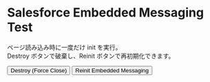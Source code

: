 <html>
<body>
  <h1>Salesforce Embedded Messaging Test</h1>
  <p>
    ページ読み込み時に一度だけ init を実行。<br>
    Destroy ボタンで破棄し、Reinit ボタンで再初期化できます。
  </p>

  <!-- 操作用のボタン -->
  <button onclick="destroyEmbeddedMessaging()">Destroy (Force Close)</button>
  <button onclick="reinitEmbeddedMessaging()">Reinit Embedded Messaging</button>

  <script>
    /**
     * ページ読み込み時 (script onload) に呼ばれる関数。
     * - Salesforceのbootstrap.min.js が読み込まれたら実行
     * - embeddedservice_bootstrap が定義済みかチェックしてから init を試みる
     */
    function initEmbeddedMessagingAtPageLoad() {
      console.log('[initEmbeddedMessagingAtPageLoad] START - Script loaded.');

      if (window.embeddedservice_bootstrap) {
        console.log('[initEmbeddedMessagingAtPageLoad] embeddedservice_bootstrap found. Calling doInit()...');
        doInit();
      } else {
        console.warn('[initEmbeddedMessagingAtPageLoad] No embeddedservice_bootstrap yet. Retrying in 1 second...');
        setTimeout(function() {
          if (window.embeddedservice_bootstrap) {
            console.log('[initEmbeddedMessagingAtPageLoad] Retrying doInit() after delay...');
            doInit();
          } else {
            console.error('[initEmbeddedMessagingAtPageLoad] Still no embeddedservice_bootstrap after 1 second. Aborting init.');
          }
        }, 1000);
      }
    }

    /**
     * 実際に Embedded Messaging を初期化する関数。
     * - embeddedservice_bootstrap.settings の設定
     * - embeddedservice_bootstrap.init(...) の呼び出し
     */
    function doInit() {
      console.log('[doInit] START');
      try {
        // 言語設定など
        embeddedservice_bootstrap.settings.language = 'ja';

        // ★ 実際の Org ID / Deployment ID / URL に書き換えてください
        embeddedservice_bootstrap.init(
          '00Dxxxxxxxxxxxx',  // Org ID
          'MIAWxxxxxxxxxxxx', // Deployment ID
          'https://xxx.my.site.com/ESWxxx', // Embedded Service URL
          {
            scrt2URL: 'https://xxx.my.salesforce-scrt.com'
          }
        );

        console.log('[doInit] SUCCESS: Embedded Messaging initialized.');
      } catch (e) {
        console.error('[doInit] ERROR:', e);
      }
      console.log('[doInit] END');
    }

    /**
     * Embedded Messaging を破棄してチャットウィンドウを強制的に閉じる関数。
     * - iframe や script、localStorage、window オブジェクト等を除去
     */
    function destroyEmbeddedMessaging(verbose = true) {
      if (verbose) console.log('[destroyEmbeddedMessaging] START');

      // もし内部の removeIframe() メソッドがあれば、それを先に呼ぶ（任意）
      if (
        window.embeddedservice_bootstrap &&
        window.embeddedservice_bootstrap.core &&
        typeof window.embeddedservice_bootstrap.core.removeIframe === 'function'
      ) {
        if (verbose) console.log('[destroyEmbeddedMessaging] Calling removeIframe()...');
        try {
          window.embeddedservice_bootstrap.core.removeIframe();
        } catch (err) {
          console.warn('[destroyEmbeddedMessaging] removeIframe() threw error:', err);
        }
      }

      // 1. script タグ (bootstrap.min.js) を削除
      const script = document.querySelector("script[src*='bootstrap.min.js']");
      if (script) {
        script.remove();
        if (verbose) console.log('[destroyEmbeddedMessaging] Removed Embedded Messaging script tag.');
      }

      // 2. iframe を直接削除 (data-embeddedmessaging など属性で検索)
      const chatIframe = document.querySelector('iframe[data-embeddedmessaging], iframe[class*="embeddedMessaging"]');
      if (chatIframe) {
        chatIframe.remove();
        if (verbose) console.log('[destroyEmbeddedMessaging] Removed chat iframe.');
      }

      // 3. コンテナ (#embeddedMessaging) を削除
      const container = document.getElementById('embeddedMessaging');
      if (container) {
        container.remove();
        if (verbose) console.log('[destroyEmbeddedMessaging] Removed #embeddedMessaging container.');
      }

      // 4. localStorage をクリア
      try {
        localStorage.removeItem('embeddedMessaging:conversationData');
        localStorage.removeItem('embeddedMessaging:isLoggedIn');
        localStorage.removeItem('embeddedMessaging:settings');
        if (verbose) console.log('[destroyEmbeddedMessaging] Cleared localStorage for embeddedMessaging data.');
      } catch (e) {
        console.warn('[destroyEmbeddedMessaging] Error clearing localStorage:', e);
      }

      // 5. window.embeddedservice_bootstrap を削除
      if (window.embeddedservice_bootstrap) {
        delete window.embeddedservice_bootstrap;
        if (verbose) console.log('[destroyEmbeddedMessaging] Deleted embeddedservice_bootstrap from window.');
      }

      if (verbose) console.log('[destroyEmbeddedMessaging] END');
    }

    /**
     * 再初期化 (Reinit) ボタンで呼び出す関数。
     * - まず破棄(destroy) → 少し待って → 新しい script を読み込む → onload で doInit()
     */
    function reinitEmbeddedMessaging() {
      console.log('[reinitEmbeddedMessaging] START');
      // 破棄
      destroyEmbeddedMessaging();

      // 少し待ってから再ロード (setTimeoutは例示的に500ms, 必要なら調整)
      setTimeout(function() {
        console.log('[reinitEmbeddedMessaging] Adding a new script tag...');

        // 新しい <script> タグを追加
        const scriptTag = document.createElement('script');
        scriptTag.type = 'text/javascript';
        // ここも実際の bootstrap.min.js の URL に置き換えてください
        scriptTag.src = 'https://xxx.my.site.com/ESWxxx/assets/js/bootstrap.min.js';

        // script がロードされたら再度 doInit()
        scriptTag.onload = function() {
          console.log('[reinitEmbeddedMessaging] Script loaded. Now calling doInit()...');
          if (window.embeddedservice_bootstrap) {
            doInit();
          } else {
            console.warn('[reinitEmbeddedMessaging] embeddedservice_bootstrap not defined after loading script.');
          }
        };

        scriptTag.onerror = function(e) {
          console.error('[reinitEmbeddedMessaging] ERROR loading new script:', e);
        };

        document.body.appendChild(scriptTag);
      }, 500);

      console.log('[reinitEmbeddedMessaging] END (waiting for setTimeout...)');
    }
  </script>

  <!-- 初回のみ読み込む Script。onload で initEmbeddedMessagingAtPageLoad() を呼ぶ -->
  <script
    type="text/javascript"
    src="https://xxx.my.site.com/ESWxxx/assets/js/bootstrap.min.js"
    onload="initEmbeddedMessagingAtPageLoad()"
  ></script>
</body>
</html>
